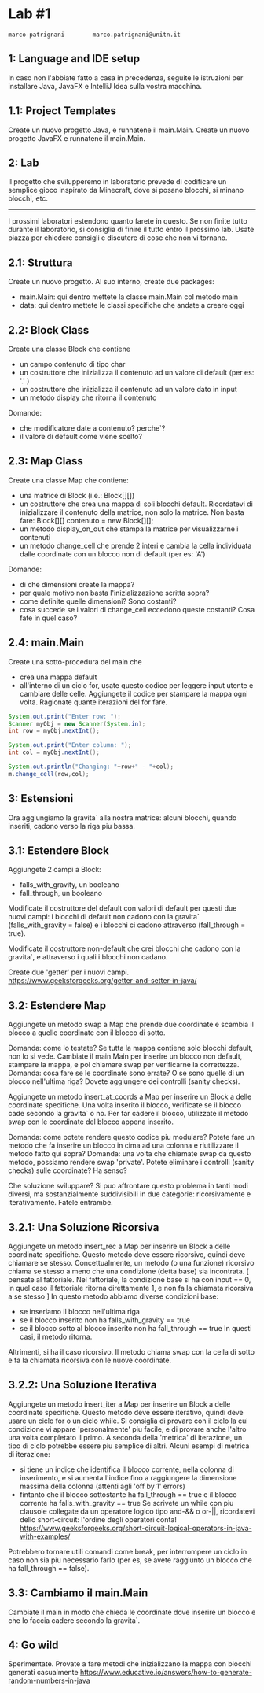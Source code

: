 # Lab #1

	marco patrignani		marco.patrignani@unitn.it

1: Language and IDE setup
----------------------------------------------------------
In caso non l'abbiate fatto a casa in precedenza, seguite 
le istruzioni per installare Java, JavaFX e IntelliJ Idea 
sulla vostra macchina.

1.1: Project Templates
----------------------------------------------------------
Create un nuovo progetto Java, e runnatene il main.Main.
Create un nuovo progetto JavaFX e runnatene il main.Main.


2: Lab 
----------------------------------------------------------
Il progetto che svilupperemo in laboratorio prevede di
codificare un semplice gioco inspirato da Minecraft, dove
si posano blocchi, si minano blocchi, etc.

 ****** ****** ****** ****** ****** ****** ****** ******
I prossimi laboratori estendono quanto farete in questo.
Se non finite tutto durante il laboratorio, si consiglia
di finire il tutto entro il prossimo lab. 
Usate piazza per chiedere consigli e discutere di cose
che non vi tornano. 

2.1: Struttura
----------------------------------------------------------
Create un nuovo progetto.
Al suo interno, create due packages:
 - main.Main: qui dentro mettete la classe main.Main col metodo main
 - data: qui dentro mettete le classi specifiche che 
 	andate a creare oggi

2.2: Block Class
----------------------------------------------------------
Create una classe Block che contiene
 - un campo contenuto di tipo char
 - un costruttore che inizializza il contenuto ad un 
 	valore di default (per es: '.' )
 - un costruttore che inizializza il contenuto ad un
 	valore dato in input
 - un metodo display che ritorna il contenuto

Domande:
- che modificatore date a contenuto? perche`?
- il valore di default come viene scelto?

2.3: Map Class
----------------------------------------------------------
Create una classe Map che contiene:
 - una matrice di Block (i.e.: Block[][])
 - un costruttore che crea una mappa di soli blocchi
 	default. Ricordatevi di inizializzare il contenuto 
 	della matrice, non solo la matrice. Non basta fare:
 		Block[][] contenuto = new Block[][]; 
 - un metodo display_on_out che stampa la matrice per 
 	visualizzarne i contenuti
 - un metodo change_cell che prende 2 interi e cambia la
 	cella individuata dalle coordinate con un blocco non
 	di default (per es: 'A')

Domande:
- di che dimensioni create la mappa? 
- per quale motivo non basta l'inizializzazione scritta
	sopra?
- come definite quelle dimensioni? Sono costanti?
- cosa succede se i valori di change_cell eccedono queste
	costanti? Cosa fate in quel caso?

2.4: main.Main
----------------------------------------------------------
Create una sotto-procedura del main che
 - crea una mappa default
 - all'interno di un ciclo for, usate questo codice per 
 	leggere input utente e cambiare delle celle.
 	Aggiungete il codice per stampare la mappa ogni volta.
 	Ragionate quante iterazioni del for fare.

```java
System.out.print("Enter row: ");
Scanner myObj = new Scanner(System.in);
int row = myObj.nextInt();

System.out.print("Enter column: ");
int col = myObj.nextInt();

System.out.println("Changing: "+row+" - "+col);
m.change_cell(row,col);
```


3: Estensioni
----------------------------------------------------------
Ora aggiungiamo la gravita` alla nostra matrice: alcuni 
blocchi, quando inseriti, cadono verso la riga piu bassa.

3.1: Estendere Block
----------------------------------------------------------
Aggiungete 2 campi a Block:
 - falls_with_gravity, un booleano
 - fall_through, un booleano

Modificate il costruttore del default con valori di 
default per questi due nuovi campi: i blocchi di default
non cadono con la gravita` (falls_with_gravity = false) e
i blocchi ci cadono attraverso (fall_through = true).

Modificate il costruttore non-default che crei blocchi
che cadono con la gravita`, e attraverso i quali i blocchi
non cadano.

Create due 'getter' per i nuovi campi.
https://www.geeksforgeeks.org/getter-and-setter-in-java/

3.2: Estendere Map
----------------------------------------------------------
Aggiungete un metodo swap a Map che prende due coordinate
e scambia il blocco a quelle coordinate con il blocco di
sotto.

Domanda: come lo testate? Se tutta la mappa contiene solo
	blocchi default, non lo si vede.
	Cambiate il main.Main per inserire un blocco non default,
	stampare la mappa, e poi chiamare swap per 
	verificarne la correttezza.
Domanda: cosa fare se le coordinate sono errate? O se
	sono quelle di un blocco nell'ultima riga? 
	Dovete aggiungere dei controlli (sanity checks).

Aggiungete un metodo insert_at_coords a Map per inserire 
un Block a delle coordinate specifiche. 
Una volta inserito il blocco, verificate se il blocco 
cade secondo la gravita` o no.
Per far cadere il blocco, utilizzate il metodo swap con
le coordinate del blocco appena inserito.

Domanda: come potete rendere questo codice piu modulare?
	Potete fare un metodo che fa inserire un blocco
	in cima ad una colonna e riutilizzare il metodo fatto
	qui sopra?
Domanda: una volta che chiamate swap da questo metodo,
	possiamo rendere swap 'private'. Potete eliminare
	i controlli (sanity checks) sulle coordinate? 
	Ha senso? 

Che soluzione sviluppare? Si puo affrontare questo 
problema in tanti modi diversi, ma sostanzialmente 
suddivisibili in due categorie: ricorsivamente e
iterativamente. Fatele entrambe.

3.2.1: Una Soluzione Ricorsiva
----------------------------------------------------------
Aggiungete un metodo insert_rec a Map per inserire un 
Block a delle coordinate specifiche.
Questo metodo deve essere ricorsivo, quindi deve chiamare 
se stesso. Concettualmente, un metodo (o una funzione) 
ricorsivo chiama se stesso a meno che una condizione 
(detta base) sia incontrata.
[ pensate al fattoriale. Nel fattoriale, la condizione 
base si ha con input == 0, in quel caso il fattoriale 
ritorna direttamente 1, e non fa la chiamata ricorsiva a 
se stesso ]
In questo metodo abbiamo diverse condizioni base:
- se inseriamo il blocco nell'ultima riga
- se il blocco inserito non ha falls_with_gravity == true
- se il blocco sotto al blocco inserito non ha 
	fall_through == true
In questi casi, il metodo ritorna.

Altrimenti, si ha il caso ricorsivo.
Il metodo chiama swap con la cella di sotto e fa la 
chiamata ricorsiva con le nuove coordinate.

3.2.2: Una Soluzione Iterativa
----------------------------------------------------------
Aggiungete un metodo insert_iter a Map per inserire un 
Block a delle coordinate specifiche.
Questo metodo deve essere iterativo, quindi deve usare un 
ciclo for o un ciclo while.
Si consiglia di provare con il ciclo la cui condizione
vi appare 'personalmente' piu facile, e di provare anche 
l'altro una volta completato il primo.
A seconda della 'metrica' di iterazione, un tipo di ciclo
potrebbe essere piu semplice di altri.
Alcuni esempi di metrica di iterazione:
- si tiene un indice che identifica il blocco corrente,
	nella colonna di inserimento, e si aumenta l'indice
	fino a raggiungere la dimensione massima della colonna
	(attenti agli 'off by 1' errors)
- fintanto che il blocco sottostante ha 
	fall_through == true e il blocco corrente ha 
	falls_with_gravity == true
	Se scrivete un while con piu clausole collegate da
	un operatore logico tipo and-&& o or-||, ricordatevi
	dello short-circuit: l'ordine degli operatori conta!
	https://www.geeksforgeeks.org/short-circuit-logical-operators-in-java-with-examples/

Potrebbero tornare utili comandi come break, per 
interrompere un ciclo in caso non sia piu necessario farlo
(per es, se avete raggiunto un blocco che ha 
fall_through == false).

3.3: Cambiamo il main.Main
----------------------------------------------------------
Cambiate il main in modo che chieda le coordinate dove 
inserire un blocco e che lo faccia cadere secondo la
gravita`.


4: Go wild
----------------------------------------------------------
Sperimentate.
Provate a fare metodi che inizializzano la mappa con 
blocchi generati casualmente 
https://www.educative.io/answers/how-to-generate-random-numbers-in-java

